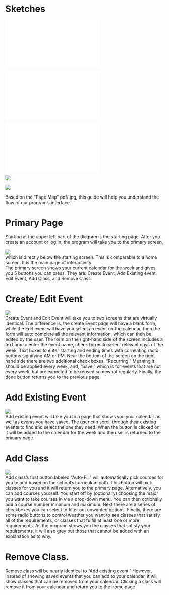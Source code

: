 # Sketches

![PDF of Sketch](/Sketch.pdf)

![PDF of Page Map](<./Page Map.pdf>)

![PDF of all pages in a single file](<All Pages In detail.pdf>)

![](<Phase_I_Sketches/img002.jpg>)<br/>

![](<Phase_I_Sketches/Untitled-1.jpg>)<br/>



Based on the “Page Map” pdf/ jpg, this guide will help you understand the flow of our program’s interface.

# Primary Page
Starting at the upper left part of the diagram is the starting page. After you create an account or log in, the program will take you to the primary screen,

![](Phase_I_Sketches/F2.jpg)<br/>
which is directly below the starting screen. This is comparable to a home screen. It is the main page of interactivity.<br/>
The primary screen shows your current calendar for the week and gives you 5 buttons you can press. They are: Create Event, Add Existing event,
Edit Event, Add Class, and Remove Class. 


# Create/ Edit Event

![](<Phase_I_Sketches/Screenshot 2022-09-28 170525.jpg>)<br/>
Create Event and Edit Event will take you to two screens that are virtually identical. The difference is, the create Event page will have a blank form, while the Edit event will have you select an event on the calendar, then the form will auto complete all the relevant information, which can then be edited by the user. The form on the right-hand side of the screen includes a text box to enter the event name, check boxes to select relevant days of the week, Text boxes to enter starting and ending times with correlating radio buttons signifying AM or PM. Near the bottom of the screen on the right-hand side there are two additional check boxes. “Recurring,” Meaning it should be applied every week, and, “Save,” which is for events that are not every week, but are expected to be reused somewhat regularly. Finally, the done button returns you to the previous page.


# Add Existing Event

![](<Phase_I_Sketches/Screenshot 2022-09-28 170550.jpg>)<br/>
	Add existing event will take you to a page that shows you your calendar as well as events you have saved.  The user can scroll through their existing events to find and select the one they need. When the button is clicked on, it will be added to the calendar for the week and the user is returned to the primary page.

# Add Class

![](<Phase_I_Sketches/Screenshot 2022-09-28 170614.jpg>)<br/>
	Add class’s first button labeled “Auto-Fill” will automatically pick courses for you to add based on the school’s curriculum path. This button will pick classes for you and it will return you to the primary page. Alternatively, you can add courses yourself. You start off by (optionally) choosing the major you want to take courses in via a drop-down menu. You can then optionally add a course number minimum and maximum. Next there are a series of checkboxes you can select to filter out unwanted options. Finally, there are some radio buttons to control weather you want to see classes that satisfy all of the requirements, or classes that fulfill at least one or more requirements. As the program shows you the classes that satisfy your requirements, it will also grey out those that cannot be added with an explanation as to why.

# Remove Class.

Remove class will be nearly identical to “Add existing event.” However, instead of showing saved events that you can add to your calendar, 
it will show classes that can be removed from your calendar. Clicking a class will remove it from your calendar and return you to the home page.
